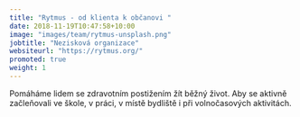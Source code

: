 ```yaml
---
title: "Rytmus - od klienta k občanovi "
date: 2018-11-19T10:47:58+10:00
image: "images/team/rytmus-unsplash.png"
jobtitle: "Nezisková organizace"
websiteurl: "https://rytmus.org/"
promoted: true
weight: 1
---
```


Pomáháme lidem se zdravotním postižením žít běžný život. Aby se aktivně začleňovali ve škole, v práci, v místě bydliště i při volnočasových aktivitách.